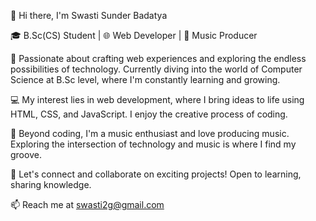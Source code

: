 👋 Hi there, I'm Swasti Sunder Badatya

🎓 B.Sc(CS) Student | 🌐 Web Developer | 🎵 Music Producer

🚀 Passionate about crafting web experiences and exploring the endless possibilities of technology. Currently diving into the world of Computer Science at B.Sc level, where I'm constantly learning and growing.

💻 My interest lies in web development, where I bring ideas to life using HTML, CSS, and JavaScript. I enjoy the creative process of coding.

🎹 Beyond coding, I'm a music enthusiast and love producing music. Exploring the intersection of technology and music is where I find my groove.

🌟 Let's connect and collaborate on exciting projects! Open to learning, sharing knowledge.

📫 Reach me at swasti2g@gmail.com

